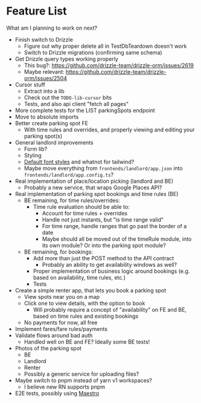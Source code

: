 # Feature List

What am I planning to work on next?

- Finish switch to Drizzle
  - Figure out why proper delete all in TestDbTeardown doesn't work
  - Switch to Drizzle migrations (confirming same schema)
- Get Drizzle query types working properly
  - This bug?: https://github.com/drizzle-team/drizzle-orm/issues/2619
  - Maybe relevant: https://github.com/drizzle-team/drizzle-orm/issues/2504
- Cursor stuff
  - Extract into a lib
  - Check out the `TODO-lib-cursor` bits
  - Tests, and also api client "fetch all pages"
- More complete tests for the LIST parkingSpots endpoint
- Move to absolute imports
- Better create parking spot FE
  - With time rules and overrides, and properly viewing and editing your parking spot(s)
- General landlord improvements
  - Form lib?
  - Styling
  - [Default font styles](https://tailwindcss.com/docs/font-family) and whatnot for tailwind?
  - Maybe move everything from `frontends/landlord/app.json` into `frontends/landlord/app.config.ts`?
- Real implementation of place/location picking (landlord and BE)
  - Probably a new service, that wraps Google Places API?
- Real implementation of parking spot bookings and time rules (BE)
  - BE remaining, for time rules/overrides:
    - Time rule evaluation should be able to:
      - Account for time rules + overrides
      - Handle not just instants, but "is time range valid"
      - For time range, handle ranges that go past the border of a date
      - Maybe should all be moved out of the timeRule module, into its own module? Or into the parking spot module?
  - BE remaining, for bookings:
    - Add more than just the POST method to the API contract
      - Probably an ability to get availability windows as well?
    - Proper implementation of business logic around bookings (e.g. based on availability, time rules, etc.)
    - Tests
- Create a simple renter app, that lets you book a parking spot
  - View spots near you on a map
  - Click one to view details, with the option to book
    - Will probably require a concept of "availability" on FE and BE, based on time rules and existing bookings
  - No payments for now, all free
- Implement fares/fare rules/payments
- Validate flows around bad auth
  - Handled well on BE and FE? Ideally some BE tests!
- Photos of the parking spot
  - BE
  - Landlord
  - Renter
  - Possibly a generic service for uploading files?
- Maybe switch to pnpm instead of yarn v1 workspaces?
  - I believe new RN supports pnpm
- E2E tests, possibly using [Maestro](https://www.mobile.dev/)
